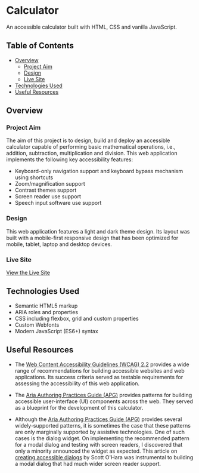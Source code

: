 # Calculator

An accessible calculator built with HTML, CSS and vanilla JavaScript.

## Table of Contents

- [Overview](#overview)
  - [Project Aim](#project-aim)
  - [Design](#design)
  - [Live Site](#live-site)
- [Technologies Used](#technologies-used)
- [Useful Resources](#useful-resources)

## Overview

### Project Aim

The aim of this project is to design, build and deploy an accessible calculator capable of performing basic mathematical operations, i.e., addition, subtraction, multiplication and division. This web application implements the following key accessibility features:
- Keyboard-only navigation support and keyboard bypass mechanism using shortcuts
- Zoom/magnification support
- Contrast themes support
- Screen reader use support
- Speech input software use support

### Design

This web application features a light and dark theme design. Its layout was built with a mobile-first responsive design that has been optimized for mobile, tablet, laptop and desktop devices.

### Live Site

[View the Live Site](https://praiztech.github.io/calculator-app)

## Technologies Used

- Semantic HTML5 markup
- ARIA roles and properties
- CSS including flexbox, grid and custom properties
- Custom Webfonts
- Modern JavaScript (ES6+) syntax

## Useful Resources

- The [Web Content Accessibility Guidelines (WCAG) 2.2](https://www.w3.org/TR/WCAG22/) provides a wide range of recommendations for building accessible websites and web applications. Its success criteria served as testable requirements for assessing the accessibility of this web application.

- The [Aria Authoring Practices Guide (APG)](https://www.w3.org/WAI/ARIA/apg/patterns/) provides patterns for building accessible user-interface (UI) components across the web. They served as a blueprint for the development of this calculator.

- Although the [Aria Authoring Practices Guide (APG)](https://www.w3.org/WAI/ARIA/apg/patterns/) provides several widely-supported patterns, it is sometimes the case that these patterns are only marginally supported by assistive technologies. One of such cases is the dialog widget. On implementing the recommended pattern for a modal dialog and testing with screen readers, I discovered that only a minority announced the widget as expected. This article on [creating accessible dialogs](https://www.scottohara.me/blog/2019/03/05/open-dialog.html) by Scott O'Hara was instrumental to building a modal dialog that had much wider screen reader support.
